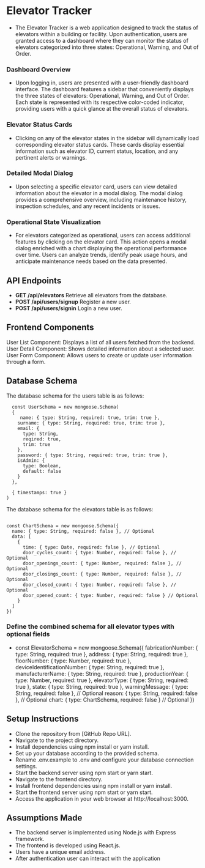 # Elevator Tracker
* The Elevator Tracker is a web application designed to track the status of elevators within a building or facility. Upon authentication, users are granted access to a dashboard where they can monitor the status of elevators categorized into three states: Operational, Warning, and Out of Order.

### Dashboard Overview
* Upon logging in, users are presented with a user-friendly dashboard interface. The dashboard features a sidebar that conveniently displays the three states of elevators: Operational, Warning, and Out of Order. Each state is represented with its respective color-coded indicator, providing users with a quick glance at the overall status of elevators.

### Elevator Status Cards
* Clicking on any of the elevator states in the sidebar will dynamically load corresponding elevator status cards. These cards display essential information such as elevator ID, current status, location, and any pertinent alerts or warnings.

### Detailed Modal Dialog
* Upon selecting a specific elevator card, users can view detailed information about the elevator in a modal dialog. The modal dialog provides a comprehensive overview, including maintenance history, inspection schedules, and any recent incidents or issues.

### Operational State Visualization
* For elevators categorized as operational, users can access additional features by clicking on the elevator card. This action opens a modal dialog enriched with a chart displaying the operational performance over time. Users can analyze trends, identify peak usage hours, and anticipate maintenance needs based on the data presented.

## API Endpoints
* **GET /api/elevators** Retrieve all elevators from the database.
* **POST /api/users/signup** Register a new user.
* **POST /api/users/signin** Login a new user.

## Frontend Components
User List Component: Displays a list of all users fetched from the backend.
User Detail Component: Shows detailed information about a selected user.
User Form Component: Allows users to create or update user information through a form.
    
## Database Schema
The database schema for the users table is as follows:
````
  const UserSchema = new mongoose.Schema(
  {
     name: { type: String, required: true, trim: true },
    surname: { type: String, required: true, trim: true },
    email: {
      type: String,
      reqired: true,
      trim: true
    },
    password: { type: String, required: true, trim: true },
    isAdmin: {
      type: Boolean,
      default: false
    }
  },

  { timestamps: true }
)
````
The database schema for the elevators table is as follows:
````

const ChartSchema = new mongoose.Schema({
  name: { type: String, required: false }, // Optional
  data: [
    {
      time: { type: Date, required: false }, // Optional
      door_cycles_count: { type: Number, required: false }, // Optional
      door_openings_count: { type: Number, required: false }, // Optional
      door_closings_count: { type: Number, required: false }, // Optional
      door_closed_count: { type: Number, required: false }, // Optional
      door_opened_count: { type: Number, required: false } // Optional
    }
  ]
})
````
### Define the combined schema for all elevator types with optional fields
* const ElevatorSchema = new mongoose.Schema({
  fabricationNumber: { type: String, required: true },
  address: { type: String, required: true },
  floorNumber: { type: Number, required: true },
  deviceIdentificationNumber: { type: String, required: true },
  manufacturerName: { type: String, required: true },
  productionYear: { type: Number, required: true },
  elevatorType: { type: String, required: true },
  state: { type: String, required: true },
  warningMessage: { type: String, required: false }, // Optional
  reason: { type: String, required: false }, // Optional
  chart: { type: ChartSchema, required: false } // Optional
})

## Setup Instructions
* Clone the repository from [GitHub Repo URL].
* Navigate to the project directory.
* Install dependencies using npm install or yarn install.
* Set up your database according to the provided schema.
* Rename .env.example to .env and configure your database connection settings.
* Start the backend server using npm start or yarn start.
* Navigate to the frontend directory.
* Install frontend dependencies using npm install or yarn install.
* Start the frontend server using npm start or yarn start.
* Access the application in your web browser at http://localhost:3000.

## Assumptions Made
* The backend server is implemented using Node.js with Express framework.
* The frontend is developed using React.js.
* Users have a unique email address.
* After authentication user can interact with the application
